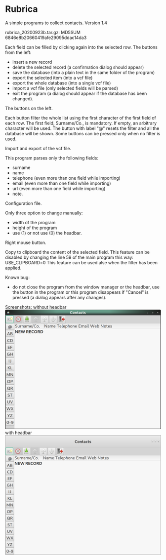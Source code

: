 # Rubrica
A simple programs to collect contacts. Version 1.4

rubrica_20200923b.tar.gz: MD5SUM 6846e8b20660419afe29095ddac14da3

Each field can be filled by clicking again into the selected row.
The buttons from the left:
- insert a new record
- delete the selected record (a confirmation dialog should appear)
- save the database (into a plain text in the same folder of the program)
- export the selected item (into a vcf file)
- export the whole database (into a single vcf file)
- import a vcf file (only selected fields will be parsed)
- exit the program (a dialog should appear if the database has been changed).


The buttons on the left.

Each button filter the whole list using the first character of the first field of each row.
The first field, Surname/Co., is mandatory. If empty, an arbitrary character will be used.
The button with label "@" resets the filter and all the database will be shown.
Some buttons can be pressed only when no filter is used.


Import and export of the vcf file.

This program parses only the following fields:
- surname
- name
- telephone (even more than one field while importing)
- email (even more than one field while importing)
- url (even more than one field while importing)
- note.


Configuration file.

Only three option to change manually:
- width of the program
- height of the program
- use (1) or not use (0) the headbar.


Right mouse button.

Copy to clipboard the content of the selected field.
This feature can be disabled by changing the line 59 of the main program this way:
USE_CLIPBOARD=0
This feature can be used alse when the filter has been applied.


Known bug:
- do not close the program from the window manager or the headbar, use the button in the program
or this program disappears if "Cancel" is pressed (a dialog appears after any changes).

Screenshots:
without headbar
![My image](https://github.com/frank038/Rubrica/blob/master/Image1.png)
with headbar
![My image](https://github.com/frank038/Rubrica/blob/master/Image2.png)
